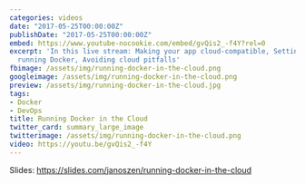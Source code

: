 ```yaml
---
categories: videos
date: "2017-05-25T00:00:00Z"
publishDate: "2017-05-25T00:00:00Z"
embed: https://www.youtube-nocookie.com/embed/gvQis2_-f4Y?rel=0
excerpt: 'In this live stream: Making your app cloud-compatible, Setting up AWS for
  running Docker, Avoiding cloud pitfalls'
fbimage: /assets/img/running-docker-in-the-cloud.png
googleimage: /assets/img/running-docker-in-the-cloud.png
preview: /assets/img/running-docker-in-the-cloud.jpg
tags:
- Docker
- DevOps
title: Running Docker in the Cloud
twitter_card: summary_large_image
twitterimage: /assets/img/running-docker-in-the-cloud.png
video: https://youtu.be/gvQis2_-f4Y
---
```


Slides: https://slides.com/janoszen/running-docker-in-the-cloud
